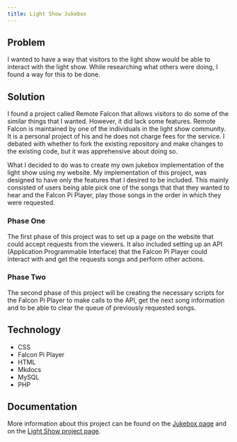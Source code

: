 ```yaml
---
title: Light Show Jukebox
---
```


## Problem

I wanted to have a way that visitors to the light show would be able to interact with the light show. 
While researching what others were doing, I found a way for this to be done.

## Solution

I found a project called Remote Falcon that allows visitors to do some of the similar things that I wanted. 
However, it did lack some features. 
Remote Falcon is maintained by one of the individuals in the light show community. It is a personal project
of his and he does not charge fees for the service.
I debated with whether to fork the existing repository and make changes 
to the existing code, but it was apprehensive about doing so. 

What I decided to do was to create my own jukebox implementation of the light show using my website. 
My implementation of this project, was designed to have only the features that I desired
to be included. This mainly consisted of users being able pick one of the songs that 
that they wanted to hear and the Falcon Pi Player, play those songs in the order
in which they were requested.

### Phase One

The first phase of this project was to set up a page on the website that could accept 
requests from the viewers. It also included setting up an API (Application 
Programmable Interface) that the Falcon Pi Player could interact with and get the 
requests songs and perform other actions.

### Phase Two 

The second phase of this project will be creating the necessary scripts for the Falcon 
Pi Player to make calls to the API, get the next song information and to 
be able to clear the queue of previously requested songs.

## Technology

* CSS
* Falcon Pi Player
* HTML
* Mkdocs
* MySQL
* PHP

## Documentation

More information about this project can be found on the [Jukebox page](/jukebox) and on the 
[Light Show project page](/projects/light-show).
